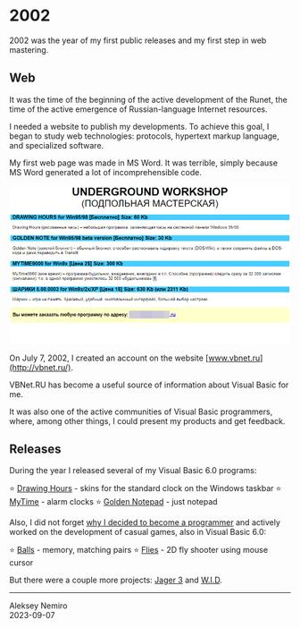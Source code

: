 # 2002

2002 was the year of my first public releases and my first step in web mastering.

## Web

It was the time of the beginning of the active development of the Runet, the time of the active emergence of Russian-language Internet resources.

I needed a website to publish my developments. To achieve this goal, I began to study web technologies: protocols, hypertext markup language, and specialized software.

My first web page was made in MS Word. It was terrible, simply because MS Word generated a lot of incomprehensible code.

![My first web page](assets/uw.png)

On July 7, 2002, I created an account on the website [www.vbnet.ru](http://vbnet.ru/).

VBNet.RU has become a useful source of information about Visual Basic for me.

It was also one of the active communities of Visual Basic programmers, where, among other things, I could present my products and get feedback.

## Releases

During the year I released several of my Visual Basic 6.0 programs:

:star: [Drawing Hours](assets/drawing_hours.md) - skins for the standard clock on the Windows taskbar
:star: [MyTime](assets/mytime.md) - alarm clocks
:star: [Golden Notepad](assets/notepad.md) - just notepad

Also, I did not forget [why I decided to become a programmer](../1998) and actively worked on the development of casual games, also in Visual Basic 6.0:

:star: [Balls](assets/balls.md) - memory, matching pairs
:star: [Flies](assets/flies.md) - 2D fly shooter using mouse cursor

But there were a couple more projects: [Jager 3](assets/jager3) and [W.I.D](assets/wid).

---
Aleksey Nemiro  
2023-09-07
